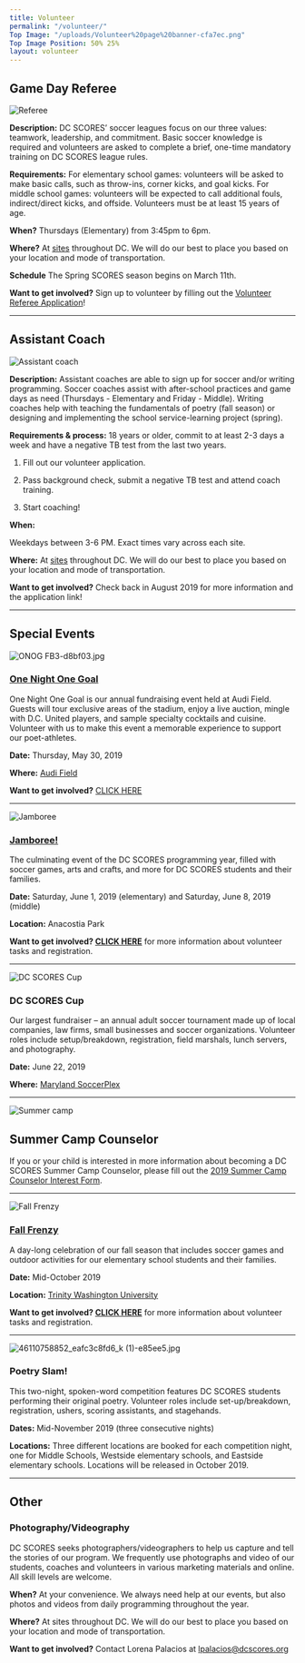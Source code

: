 ```yaml
---
title: Volunteer
permalink: "/volunteer/"
Top Image: "/uploads/Volunteer%20page%20banner-cfa7ec.png"
Top Image Position: 50% 25%
layout: volunteer
---
```


<span id="volunteer-referee"></span>

## Game Day Referee

![Referee](/uploads/volunteer-referee-float-left.jpg)

**Description:**
DC SCORES’ soccer leagues focus on our three values: teamwork, leadership, and commitment. Basic soccer knowledge is required and volunteers are asked to complete a brief, one-time mandatory training on DC SCORES league rules.

**Requirements:**
For elementary school games: volunteers will be asked to make basic calls, such as throw-ins, corner kicks, and goal kicks. For middle school games: volunteers will be expected to call additional fouls, indirect/direct kicks, and offside. Volunteers must be at least 15 years of age.

**When?**
Thursdays (Elementary) from 3:45pm to 6pm.

**Where?**
At <a href="/our-program/program-sites/" target="_blank">sites</a> throughout DC. We will do our best to place you based on your location and mode of transportation.

**Schedule**
The Spring SCORES season begins on March 11th.

**Want to get involved?**
Sign up to volunteer by filling out the [Volunteer Referee Application](https://docs.google.com/forms/d/e/1FAIpQLSdtpW2rvPWQ-mzjq-XRo9frtaUwqTiURtSndRcggh1qTnBKcQ/viewform)!

---

<span id="volunteer-assistant-coach"></span>

## Assistant Coach

![Assistant coach](/uploads/volunteer-assistant-coach-float-left.jpg)

**Description:**
Assistant coaches are able to sign up for soccer and/or writing programming. Soccer coaches assist with after-school practices and game days as need (Thursdays - Elementary and Friday - Middle). Writing coaches help with teaching the fundamentals of poetry (fall season) or designing and implementing the school service-learning project (spring).

**Requirements & process:**
18 years or older, commit to at least 2-3 days a week and have a negative TB test from the last two years.

1. Fill out our volunteer application.

2. Pass background check, submit a negative TB test and attend coach training.

3. Start coaching!

**When:**

Weekdays between 3-6 PM. Exact times vary across each site.

**Where:**
At <a href="/our-program/program-sites/" target="_blank">sites</a> throughout DC. We will do our best to place you based on your location and mode of transportation.

**Want to get involved?**
Check back in August 2019 for more information and the application link!

---

<span id="volunteer-special-events"></span>

## Special Events

![ONOG FB3-d8bf03.jpg](/uploads/ONOG%20FB3-d8bf03.jpg)

### [One Night One Goal](www.onenightonegoal.com)

One Night One Goal is our annual fundraising event held at Audi Field. Guests will tour exclusive areas of the stadium, enjoy a live auction, mingle with D.C. United players, and sample specialty cocktails and cuisine. Volunteer with us to make this event a memorable experience to support our poet-athletes.

**Date:** Thursday, May 30, 2019

**Where:** [Audi Field](https://www.google.com/maps/place/Audi\+Field/@38.8689556,-77.0151054,17z/data=!3m1!4b1!4m5!3m4!1s0x89b7b76255c962df:0x958b3d454edb82d0!8m2!3d38.8689514!4d-77.0129167)

**Want to get involved?** [CLICK HERE](https://docs.google.com/forms/d/e/1FAIpQLScPqsqtppDCRjutCUoxLA6y57ni3_CTJ1mKAjZvCu5_jpvAGA/viewform)

---

![Jamboree](/uploads/volunteer-jamboree-float-left-small.jpg)

### [Jamboree!](https://www.dcscores.org/jamboree/)

The culminating event of the DC SCORES programming year, filled with soccer games, arts and crafts, and more for DC SCORES students and their families.

**Date:** Saturday, June 1, 2019 (elementary) and Saturday, June 8, 2019 (middle)

**Location:** Anacostia Park

**Want to get involved? [CLICK HERE](https://www.dcscores.org/jamboree/)** for more information about volunteer tasks and registration.

---

![DC SCORES Cup](/uploads/volunteer-scores-cup-float-right.jpg)

### DC SCORES Cup

Our largest fundraiser – an annual adult soccer tournament made up of local companies, law firms, small businesses and soccer organizations. Volunteer roles include setup/breakdown, registration, field marshals, lunch servers, and photography.

**Date:** June 22, 2019

**Where:** [Maryland SoccerPlex](https://www.google.com/maps?q=maryland\+soccerplex&um=1&ie=UTF-8&sa=X&ved=0ahUKEwixw42ElYnfAhVqzlkKHeY2BY0Q_AUIDigB)

---

<span id="volunteer-summer-camp"></span>

![Summer camp](/uploads/volunteer-summer-camp-float-left.jpg)

## Summer Camp Counselor

If you or your child is interested in more information about becoming a DC SCORES Summer Camp Counselor, please fill out the [2019 Summer Camp Counselor Interest Form](https://docs.google.com/forms/d/e/1FAIpQLSdm3lwtPaIWBnGik0wmCkumA_0mni-xPIUbIWBQ4maPwngo_w/viewform).

---

![Fall Frenzy](/uploads/volunteer-fall-frenzy-float-right-small.jpg)

### [Fall Frenzy](https://www.dcscores.org/fallfrenzy/)

A day-long celebration of our fall season that includes soccer games and outdoor activities for our elementary school students and their families.

**Date:** Mid-October 2019

**Location:** [Trinity Washington University](https://www.google.com/maps/place/Trinity\+Washington\+University/@38.9275815,-77.007104,17z/data=!3m1!4b1!4m5!3m4!1s0x89b7c7f95d00e459:0x5d7b60436fe81cce!8m2!3d38.9275815!4d-77.0049153)

**Want to get involved? [CLICK HERE](https://www.dcscores.org/fallfrenzy/)** for more information about volunteer tasks and registration.

---

![46110758852_eafc3c8fd6_k (1)-e85ee5.jpg](/uploads/46110758852_eafc3c8fd6_k%20(1)-e85ee5-float-left.jpg)

### Poetry Slam!

This two-night, spoken-word competition features DC SCORES students performing their original poetry. Volunteer roles include set-up/breakdown, registration, ushers, scoring assistants, and stagehands.

**Dates:** Mid-November 2019 (three consecutive nights)

**Locations:** Three different locations are booked for each competition night, one for Middle Schools, Westside elementary schools, and Eastside elementary schools. Locations will be released in October 2019.

---

<span id="volunteer-other"></span>

## Other

### Photography/Videography

DC SCORES seeks photographers/videographers to help us capture and tell the stories of our program. We frequently use photographs and video of our students, coaches and volunteers in various marketing materials and online. All skill levels are welcome.

**When?**
At your convenience. We always need help at our events, but also photos and videos from daily programming throughout the year.

**Where?**
At sites throughout DC. We will do our best to place you based on your location and mode of transportation.

**Want to get involved?**
Contact Lorena Palacios at lpalacios@dcscores.org